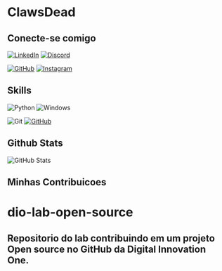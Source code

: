 # ClawsDead

## Conecte-se comigo
[![LinkedIn](https://img.shields.io/badge/LinkedIn-0077B5?style=for-the-badge&logo=linkedin&logoColor=white)](https://www.linkedin.com/in/ClawsDead/)
[![Discord](https://img.shields.io/badge/Discord-7289DA?style=for-the-badge&logo=discord&logoColor=white)](https://discord.com/channels/@ClawsDead/)

[![GitHub](https://img.shields.io/badge/GitHub-100000?style=for-the-badge&logo=github&logoColor=white)](https://github.com/ClawsDead)
[![Instagram](https://img.shields.io/badge/-Instagram-%23E4405F?style=for-the-badge&logo=instagram&logoColor=white)](https://www.instagram.com/SEUUSERNAME/)


## Skills
![Python](https://img.shields.io/badge/python-3670A0?style=for-the-badge&logo=python&logoColor=ffdd54)
![Windows](https://img.shields.io/badge/Windows-000?style=for-the-badge&logo=windows&logoColor=2CA5E0)

![Git](https://img.shields.io/badge/GIT-E44C30?style=for-the-badge&logo=git&logoColor=white)
[![GitHub](https://img.shields.io/badge/GitHub-100000?style=for-the-badge&logo=github&logoColor=white)](https://github.com/SEUUSERNAME)

## Github Stats
![GitHub Stats](https://github-readme-stats.vercel.app/api?username=ClawsDead&theme=transparent&bg_color=000&border_color=30A3DC&show_icons=true&icon_color=30A3DC&title_color=E94D5F&text_color=FFF_title=true&hide=stars)



## Minhas Contribuicoes

# dio-lab-open-source
## Repositorio do lab contribuindo em um projeto Open source no GitHub da Digital Innovation One.